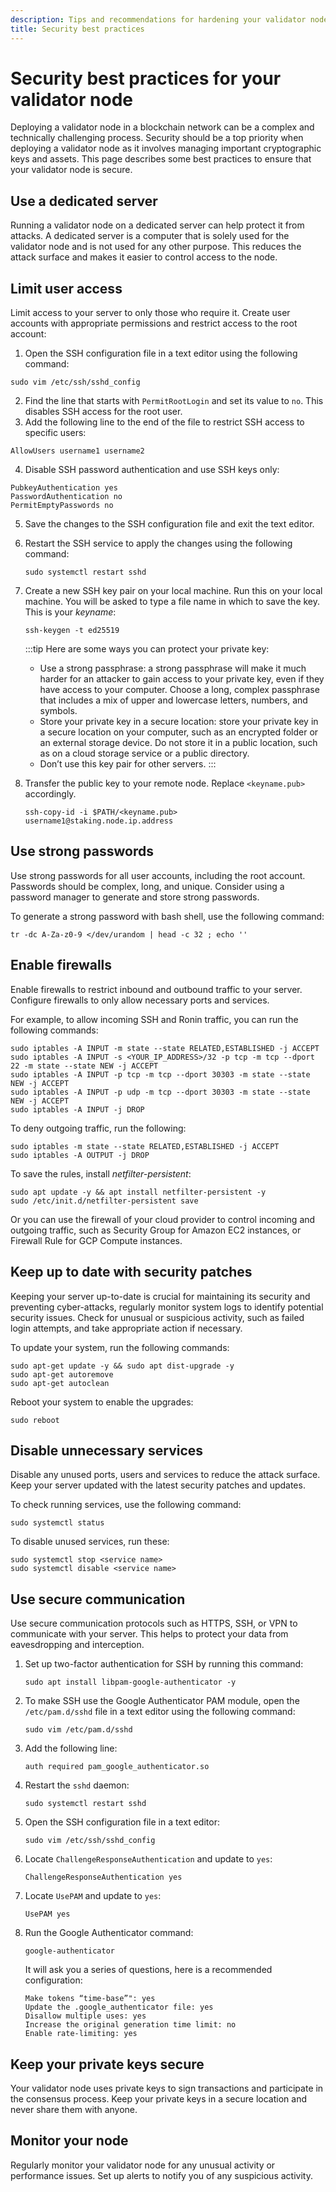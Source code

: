 ```yaml
---
description: Tips and recommendations for hardening your validator node
title: Security best practices
---
```


# Security best practices for your validator node
Deploying a validator node in a blockchain network can be a complex and
technically challenging process. Security should be a top priority when
deploying a validator node as it involves managing important
cryptographic keys and assets. This page describes some best practices to ensure that your validator node is secure.

## Use a dedicated server
Running a validator node on a dedicated server can help protect it from attacks. A dedicated server is a computer that is solely used for the validator node and is not used for any other purpose. This reduces the attack surface and makes it easier to control access to the node.

## Limit user access
Limit access to your server to only those who require it. Create user accounts with appropriate permissions and restrict access to the root account:
1. Open the SSH configuration file in a text editor using the following command:
  ```
  sudo vim /etc/ssh/sshd_config
  ```
2. Find the line that starts with `PermitRootLogin` and set its value to `no`. This disables SSH access for the root user.
3. Add the following line to the end of the file to restrict SSH access to specific users:
  ```
  AllowUsers username1 username2
  ```
4. Disable SSH password authentication and use SSH keys only:
  ```
  PubkeyAuthentication yes
  PasswordAuthentication no
  PermitEmptyPasswords no
  ```
5. Save the changes to the SSH configuration file and exit the text editor.
6. Restart the SSH service to apply the changes using the following command:
   ```
   sudo systemctl restart sshd
   ```
7. Create a new SSH key pair on your local machine. Run this on your local machine. You will be asked to type a file name in which to save the key. This is your *keyname*:
   ```
   ssh-keygen -t ed25519
   ```
   
   :::tip
   Here are some ways you can protect your private key:
   * Use a strong passphrase: a strong passphrase will make it much harder for an attacker to gain access to your private key, even if they have access to your computer. Choose a long, complex passphrase that includes a mix of upper and lowercase letters, numbers, and symbols.
   * Store your private key in a secure location: store your private key in a secure location on your computer, such as an encrypted folder or an external storage device. Do not store it in a public location, such as on a cloud storage service or a public directory.
   * Don’t use this key pair for other servers.
   :::

8. Transfer the public key to your remote node. Replace `<keyname.pub>` accordingly.
   ```
   ssh-copy-id -i $PATH/<keyname.pub> username1@staking.node.ip.address
   ```

## Use strong passwords
Use strong passwords for all user accounts, including the root account. Passwords should be complex, long, and unique. Consider using a password manager to generate and store strong passwords.

To generate a strong password with bash shell, use the following command:
```
tr -dc A-Za-z0-9 </dev/urandom | head -c 32 ; echo ''
```

## Enable firewalls
Enable firewalls to restrict inbound and outbound traffic to your server. Configure firewalls to only allow necessary ports and services.

For example, to allow incoming SSH and Ronin traffic, you can run the following commands:
```
sudo iptables -A INPUT -m state --state RELATED,ESTABLISHED -j ACCEPT
sudo iptables -A INPUT -s <YOUR_IP_ADDRESS>/32 -p tcp -m tcp --dport 22 -m state --state NEW -j ACCEPT
sudo iptables -A INPUT -p tcp -m tcp --dport 30303 -m state --state NEW -j ACCEPT
sudo iptables -A INPUT -p udp -m tcp --dport 30303 -m state --state NEW -j ACCEPT
sudo iptables -A INPUT -j DROP
```

To deny outgoing traffic, run the following:
```
sudo iptables -m state --state RELATED,ESTABLISHED -j ACCEPT
sudo iptables -A OUTPUT -j DROP
```

To save the rules, install *netfilter-persistent*:
```
sudo apt update -y && apt install netfilter-persistent -y
sudo /etc/init.d/netfilter-persistent save
```

Or you can use the firewall of your cloud provider to control incoming and outgoing traffic, such as Security Group for Amazon EC2 instances, or Firewall Rule for GCP Compute instances.

## Keep up to date with security patches
Keeping your server up-to-date is crucial for maintaining its security and preventing cyber-attacks, regularly monitor system logs to identify potential security issues. Check for unusual or suspicious activity, such as failed login attempts, and take appropriate action if necessary.

To update your system, run the following commands:
```
sudo apt-get update -y && sudo apt dist-upgrade -y
sudo apt-get autoremove
sudo apt-get autoclean
```

Reboot your system to enable the upgrades:
```
sudo reboot
```

## Disable unnecessary services
Disable any unused ports, users and services to reduce the attack surface. Keep your server updated with the latest security patches and updates.

To check running services, use the following command:
```
sudo systemctl status
```

To disable unused services, run these:
```
sudo systemctl stop <service name>
sudo systemctl disable <service name>
```

## Use secure communication
Use secure communication protocols such as HTTPS, SSH, or VPN to communicate with your server. This helps to protect your data from eavesdropping and interception.

1. Set up two-factor authentication for SSH by running this command:
   ```
   sudo apt install libpam-google-authenticator -y
   ```
2. To make SSH use the Google Authenticator PAM module, open the `/etc/pam.d/sshd` file in a text editor using the following command:
   ```
   sudo vim /etc/pam.d/sshd
   ```
3. Add the following line:
   ```
   auth required pam_google_authenticator.so
   ```
4. Restart the `sshd` daemon:
   ```
   sudo systemctl restart sshd
   ```
5. Open the SSH configuration file in a text editor:
   ```
   sudo vim /etc/ssh/sshd_config
   ```
6. Locate `ChallengeResponseAuthentication` and update to `yes`:
   ```
   ChallengeResponseAuthentication yes
   ```
7. Locate `UsePAM` and update to `yes`:
   ```
   UsePAM yes
   ```
8. Run the Google Authenticator command:
   ```
   google-authenticator
   ```
   It will ask you a series of questions, here is a recommended configuration:
   ```
   Make tokens “time-base”": yes
   Update the .google_authenticator file: yes
   Disallow multiple uses: yes
   Increase the original generation time limit: no
   Enable rate-limiting: yes
   ```

## Keep your private keys secure
Your validator node uses private keys to sign transactions and participate in the consensus process. Keep your private keys in a secure location and never share them with anyone.

## Monitor your node
Regularly monitor your validator node for any unusual activity or performance issues. Set up alerts to notify you of any suspicious activity.
